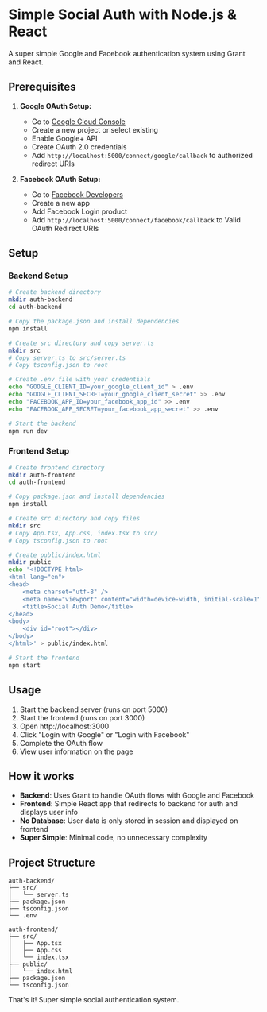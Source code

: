 # Simple Social Auth with Node.js & React

A super simple Google and Facebook authentication system using Grant and React.

## Prerequisites

1. **Google OAuth Setup:**
   - Go to [Google Cloud Console](https://console.cloud.google.com/)
   - Create a new project or select existing
   - Enable Google+ API
   - Create OAuth 2.0 credentials
   - Add `http://localhost:5000/connect/google/callback` to authorized redirect URIs

2. **Facebook OAuth Setup:**
   - Go to [Facebook Developers](https://developers.facebook.com/)
   - Create a new app
   - Add Facebook Login product
   - Add `http://localhost:5000/connect/facebook/callback` to Valid OAuth Redirect URIs

## Setup

### Backend Setup
```bash
# Create backend directory
mkdir auth-backend
cd auth-backend

# Copy the package.json and install dependencies
npm install

# Create src directory and copy server.ts
mkdir src
# Copy server.ts to src/server.ts
# Copy tsconfig.json to root

# Create .env file with your credentials
echo "GOOGLE_CLIENT_ID=your_google_client_id" > .env
echo "GOOGLE_CLIENT_SECRET=your_google_client_secret" >> .env
echo "FACEBOOK_APP_ID=your_facebook_app_id" >> .env
echo "FACEBOOK_APP_SECRET=your_facebook_app_secret" >> .env

# Start the backend
npm run dev
```

### Frontend Setup
```bash
# Create frontend directory
mkdir auth-frontend
cd auth-frontend

# Copy package.json and install dependencies
npm install

# Create src directory and copy files
mkdir src
# Copy App.tsx, App.css, index.tsx to src/
# Copy tsconfig.json to root

# Create public/index.html
mkdir public
echo '<!DOCTYPE html>
<html lang="en">
<head>
    <meta charset="utf-8" />
    <meta name="viewport" content="width=device-width, initial-scale=1" />
    <title>Social Auth Demo</title>
</head>
<body>
    <div id="root"></div>
</body>
</html>' > public/index.html

# Start the frontend
npm start
```

## Usage

1. Start the backend server (runs on port 5000)
2. Start the frontend (runs on port 3000)
3. Open http://localhost:3000
4. Click "Login with Google" or "Login with Facebook"
5. Complete the OAuth flow
6. View user information on the page

## How it works

- **Backend**: Uses Grant to handle OAuth flows with Google and Facebook
- **Frontend**: Simple React app that redirects to backend for auth and displays user info
- **No Database**: User data is only stored in session and displayed on frontend
- **Super Simple**: Minimal code, no unnecessary complexity

## Project Structure

```
auth-backend/
├── src/
│   └── server.ts
├── package.json
├── tsconfig.json
└── .env

auth-frontend/
├── src/
│   ├── App.tsx
│   ├── App.css
│   └── index.tsx
├── public/
│   └── index.html
├── package.json
└── tsconfig.json
```

That's it! Super simple social authentication system.
